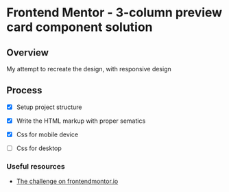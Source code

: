 # Frontend Mentor - 3-column preview card component solution

## Overview

My attempt to recreate the design, with responsive design

## Process

- [x] Setup project structure
- [x] Write the HTML markup with proper sematics
- [x] Css for mobile device
- [ ] Css for desktop


### Useful resources

- [The challenge on frontendmontor.io](https://www.frontendmentor.io/challenges/3column-preview-card-component-pH92eAR2-)

